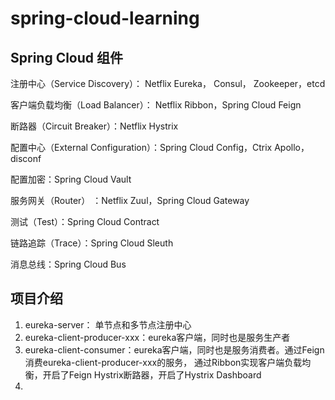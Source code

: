 # spring-cloud-learning

## Spring Cloud 组件
注册中心（Service Discovery）： Netflix Eureka， Consul， Zookeeper，etcd

客户端负载均衡（Load Balancer）： Netflix Ribbon，Spring Cloud Feign

断路器（Circuit Breaker）：Netflix Hystrix

配置中心（External Configuration）：Spring Cloud Config，Ctrix Apollo，disconf

配置加密：Spring Cloud Vault

服务网关（Router） ：Netflix Zuul，Spring Cloud Gateway

测试（Test）：Spring Cloud Contract

链路追踪（Trace）：Spring Cloud Sleuth

消息总线：Spring Cloud Bus

## 项目介绍
1. eureka-server： 单节点和多节点注册中心
2. eureka-client-producer-xxx：eureka客户端，同时也是服务生产者
3. eureka-client-consumer：eureka客户端，同时也是服务消费者。通过Feign消费eureka-client-producer-xxx的服务，
通过Ribbon实现客户端负载均衡，开启了Feign Hystrix断路器，开启了Hystrix Dashboard
4. 

